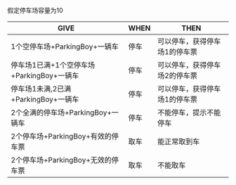 假定停车场容量为10

|         GIVE       |WHEN                          |THEN                         |
|----------------|-------------------------------|-----------------------------|
|1个空停车场+ParkingBoy+一辆车|停车|可以停车，获得停车场1的停车票|
|停车场1已满+1个空停车场+ParkingBoy+一辆车|停车|可以停车，获得停车场2的停车票|
|停车场1未满,2已满+ParkingBoy+一辆车|停车|可以停车，获得停车场1的停车票|
|2个全满的停车场+ParkingBoy+一辆车|停车|不能停车，提示不能停车|
|2个停车场+ParkingBoy+有效的停车票|取车|能正常取到车|
|2个停车场+ParkingBoy+无效的停车票|取车|不能取车|


